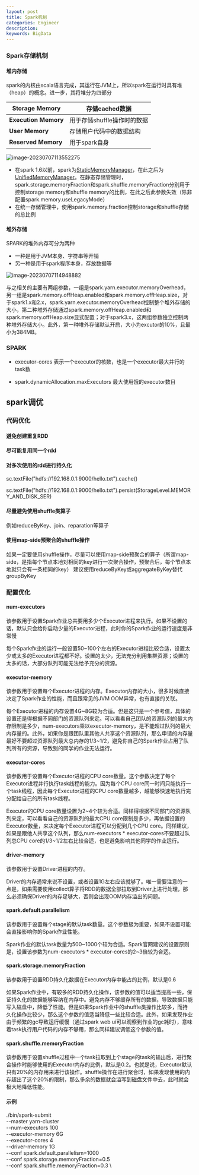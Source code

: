 ```yaml
---
layout: post
title: Spark机制
categories: Engineer
description:
keywords: BigData
---
```




### Spark存储机制

#### 堆内存储

spark的内核由scala语言完成，其运行在JVM上，所以spark在运行时具有堆（heap）的概念。进一步，其将堆分为四部分

| **Storage Memory**   | 存储cached数据              |
| -------------------- | --------------------------- |
| **Execution Memory** | 用于存储shuffle操作时的数据 |
| **User Memory**      | 存储用户代码中的数据结构    |
| **Reserved Memory**  | 用于spark自身               |

![image-20230707113552275](http://pic.inoodles.online/imgimage-20230707113552275.png)

- 在spark 1.6以前，spark为[StaticMemoryManager](https://github.com/apache/spark/blob/branch-1.6/core/src/main/scala/org/apache/spark/memory/StaticMemoryManager.scala)，在此之后为 [UnifiedMemoryManager](https://github.com/apache/spark/blob/branch-1.6/core/src/main/scala/org/apache/spark/memory/UnifiedMemoryManager.scala)。在静态存储管理时，spark.storage.memoryFraction和spark.shuffle.memoryFraction分别用于控制storage memory和shuffle memory的比例，在此之后此参数失效（除非配置spark.memory.useLegacyMode）
- 在统一存储管理中，使用spark.memory.fraction控制storage和shuffle存储的总比例

#### 堆外存储

SPARK的堆外内存可分为两种

- 一种是用于JVM本身、字符串等开销
- 另一种是用于spark程序本身，存放数据等

![image-20230707114948882](http://pic.inoodles.online/imgimage-20230707114948882.png)

与之相关的主要有两组参数，一组是spark.yarn.executor.memoryOverhead，另一组是spark.memory.offHeap.enabled和spark.memory.offHeap.size，对于spark1.x和2.x，spark.yarn.executor.memoryOverhead控制整个堆外存储的大小，第二种堆外存储通过spark.memory.offHeap.enabled和spark.memory.offHeap.size显式配置；对于spark3.x，这两组参数独立控制两种堆外存储大小。此外，第一种堆外存储默认开启，大小为excutor的10%，且最小为384MB。



### SPARK

- executor-cores 表示一个executor的核数，也是一个executor最大并行的task数

- spark.dynamicAllocation.maxExecutors 最大使用饿的executor数目

  




## spark调优

### 代码优化
#### 避免创建重复RDD

#### 尽可能复用同一个rdd

#### 对多次使用的rdd进行持久化 

sc.textFile("hdfs://192.168.0.1:9000/hello.txt").cache()

sc.textFile("hdfs://192.168.0.1:9000/hello.txt").persist(StorageLevel.MEMORY_AND_DISK_SER)

#### 尽量避免使用shuffle类算子
例如reduceByKey、join、reparation等算子

#### 使用map-side预聚合的shuffle操作
如果一定要使用shuffle操作，尽量可以使用map-side预聚合的算子（所谓map-side，是指每个节点本地对相同的key进行一次聚合操作，预聚合后，每个节点本地就只会有一条相同的key）
建议使用reduceByKey或aggregateByKey替代groupByKey


### 配置优化
#### num-executors
该参数用于设置Spark作业总共要用多少个Executor进程来执行。如果不设置的话，默认只会给你启动少量的Executor进程，此时你的Spark作业的运行速度是非常慢

每个Spark作业的运行一般设置50~100个左右的Executor进程比较合适，设置太少或太多的Executor进程都不好。设置的太少，无法充分利用集群资源；设置的太多的话，大部分队列可能无法给予充分的资源。


#### executor-memory
该参数用于设置每个Executor进程的内存。Executor内存的大小，很多时候直接决定了Spark作业的性能，而且跟常见的JVM OOM异常，也有直接的关联。

每个Executor进程的内存设置4G~8G较为合适。但是这只是一个参考值，具体的设置还是得根据不同部门的资源队列来定。可以看看自己团队的资源队列的最大内存限制是多少，num-executors乘以executor-memory，是不能超过队列的最大内存量的。此外，如果你是跟团队里其他人共享这个资源队列，那么申请的内存量最好不要超过资源队列最大总内存的1/3~1/2，避免你自己的Spark作业占用了队列所有的资源，导致别的同学的作业无法运行。

#### executor-cores
该参数用于设置每个Executor进程的CPU core数量。这个参数决定了每个Executor进程并行执行task线程的能力。因为每个CPU core同一时间只能执行一个task线程，因此每个Executor进程的CPU core数量越多，越能够快速地执行完分配给自己的所有task线程。

Executor的CPU core数量设置为2~4个较为合适。同样得根据不同部门的资源队列来定，可以看看自己的资源队列的最大CPU core限制是多少，再依据设置的Executor数量，来决定每个Executor进程可以分配到几个CPU core。同样建议，如果是跟他人共享这个队列，那么num-executors * executor-cores不要超过队列总CPU core的1/3~1/2左右比较合适，也是避免影响其他同学的作业运行。

#### driver-memory
该参数用于设置Driver进程的内存。

Driver的内存通常来说不设置，或者设置1G左右应该就够了。唯一需要注意的一点是，如果需要使用collect算子将RDD的数据全部拉取到Driver上进行处理，那么必须确保Driver的内存足够大，否则会出现OOM内存溢出的问题。

#### spark.default.parallelism
该参数用于设置每个stage的默认task数量。这个参数极为重要，如果不设置可能会直接影响你的Spark作业性能。

Spark作业的默认task数量为500~1000个较为合适。Spark官网建议的设置原则是，设置该参数为num-executors * executor-cores的2~3倍较为合适。

#### spark.storage.memoryFraction
该参数用于设置RDD持久化数据在Executor内存中能占的比例，默认是0.6

如果Spark作业中，有较多的RDD持久化操作，该参数的值可以适当提高一些，保证持久化的数据能够容纳在内存中。避免内存不够缓存所有的数据，导致数据只能写入磁盘中，降低了性能。但是如果Spark作业中的shuffle类操作比较多，而持久化操作比较少，那么这个参数的值适当降低一些比较合适。此外，如果发现作业由于频繁的gc导致运行缓慢（通过spark web ui可以观察到作业的gc耗时），意味着task执行用户代码的内存不够用，那么同样建议调低这个参数的值。

#### spark.shuffle.memoryFraction
该参数用于设置shuffle过程中一个task拉取到上个stage的task的输出后，进行聚合操作时能够使用的Executor内存的比例，默认是0.2。也就是说，Executor默认只有20%的内存用来进行该操作。shuffle操作在进行聚合时，如果发现使用的内存超出了这个20%的限制，那么多余的数据就会溢写到磁盘文件中去，此时就会极大地降低性能。


#### 示例
./bin/spark-submit \
  --master yarn-cluster \
  --num-executors 100 \
  --executor-memory 6G \
  --executor-cores 4 \
  --driver-memory 1G \
  --conf spark.default.parallelism=1000 \
  --conf spark.storage.memoryFraction=0.5 \
  --conf spark.shuffle.memoryFraction=0.3 \

